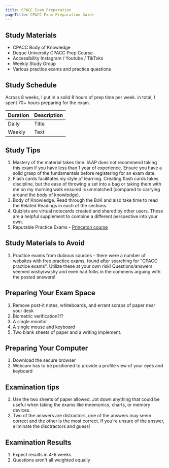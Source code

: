 ```yaml
---
title: CPACC Exam Preparation
pageTitle: CPACC Exam Preparation Guide
---
```


## Study Materials

- CPACC Body of Knowledge
- Deque University CPACC Prep Course
- Accessibility Instagram / Youtube / TikToks
- Weekly Study Group 
- Various practice exams and practice questions

## Study Schedule

Across 8 weeks, I put in a solid 8 hours of prep time per week. in total, I spent 70+ hours preparing for the exam. 

| Duration      | Description |
| ----------- | ----------- |
| Daily      | Title       |
| Weekly   | Text        |

## Study Tips

1. Mastery of the material takes time. IAAP does not recommend taking this exam if you have less than 1 year of experience. Ensure you have a solid grasp of the fundamentals before registering for an exam date.
2. Flash cards facilitates my style of learning. Creating flash cards takes discipline, but the ease of throwing a set into a bag or taking them with me on my morning walk ensured is ummatched (compared to carrying around the body of knowledge). 
3. Body of Knowledge. Read through the BoK and also take time to read the Related Readings in each of the sections.
4. Quizlets are virtual notecards created and shared by other users. These are a helpful supplement to combine a different perspective into your own. 
5. Reputable Practice Exams - [Princeton course](https://iaap.edunext.io/courses/course-v1:IAAP+CPACC+2021/about)

## Study Materials to Avoid

1. Practice exams from dubious sources - there were a number of websites with free practice exams, found after searching for "CPACC practice exams". Utilize these at your own risk! Questions/answers seemed wishy/washy and even had folks in the commens arguing with the posted answers! 

## Preparing Your Exam Space

1. Remove post-it notes, whiteboards, and errant scraps of paper near your desk
2. Biometric verification?!?
3. A single monitor 
4. A single mouse and keyboard
5. Two blank sheets of paper and a writing implement.

## Preparing Your Computer

1. Download the secure browser
2. Webcam has to be positioned to provide a profile view of your eyes and keyboard

## Examination tips

1. Use the two sheets of paper allowed. Jot down anything that could be useful when taking the exams like mnemonics, charts, or memory devices.
2. Two of the answers are distractors, one of the answers may seem correct and the other is the most correct. If you're unsure of the answer, eliminate the disctractors and guess!

## Examination Results

1. Expect results in 4-6 weeks
2. Questions aren't all weighted equally